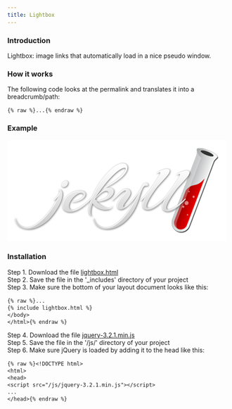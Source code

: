 ```yaml
---
title: Lightbox
---
```


### Introduction

Lightbox: image links that automatically load in a nice pseudo window.

### How it works

The following code looks at the permalink and translates it into a breadcrumb/path:

```
{% raw %}...{% endraw %}
```

### Example

<a href="/img/logo-2x.png"><img src="/img/logo-2x.png" /></a>

### Installation

Step 1. Download the file [lightbox.html](https://raw.githubusercontent.com/jhvanderschee/jekyllcodex/gh-pages/_includes/lightbox.html)
<br />Step 2. Save the file in the '_includes' directory of your project
<br />Step 3. Make sure the bottom of your layout document looks like this:

```
{% raw %}...
{% include lightbox.html %}
</body>
</html>{% endraw %}
```

Step 4. Download the file [jquery-3.2.1.min.js](https://raw.githubusercontent.com/jhvanderschee/jekyllcodex/gh-pages/js/jquery-3.2.1.min.js)
<br />Step 5. Save the file in the '/js/' directory of your project
<br />Step 6. Make sure jQuery is loaded by adding it to the head like this:

```
{% raw %}<!DOCTYPE html>
<html>
<head>
<script src="/js/jquery-3.2.1.min.js"></script>
...
</head>{% endraw %}
```